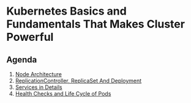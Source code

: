 # Kubernetes Basics and Fundamentals That Makes Cluster Powerful

## Agenda

1. [Node Architecture](docs/1-node-architecture.md)
2. [ReplicationController, ReplicaSet And Deployment](docs/2-replicationcontroller-replicaset-and-deployment.md)
3. [Services in Details](docs/3-services-in-details.md)
4. [Health Checks and Life Cycle of Pods](docs/4-health-checks-and-life-cycle-of-pods.md)
